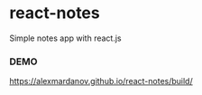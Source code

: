 # react-notes

Simple notes app with react.js

### DEMO

https://alexmardanov.github.io/react-notes/build/
